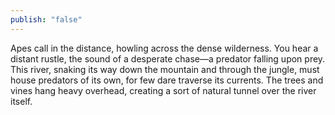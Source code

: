 ```yaml
---
publish: "false"
---
```

Apes call in the distance, howling across the dense wilderness. You hear a distant rustle, the sound of a desperate chase—a predator falling upon prey. This river, snaking its way down the mountain and through the jungle, must house predators of its own, for few dare traverse its currents. The trees and vines hang heavy overhead, creating a sort of natural tunnel over the river itself.
